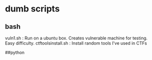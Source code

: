 # dumb scripts
## bash

vuln1.sh : Run on a ubuntu box. Creates vulnerable machine for testing. Easy difficulty.
ctftoolsinstall.sh : Install random tools I've used in CTFs

##python